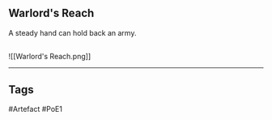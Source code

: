 ## Warlord's Reach
A steady hand can hold back an army.
##
![[Warlord's Reach.png]]

---
## Tags
#Artefact
#PoE1